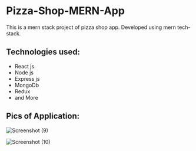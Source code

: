 # Pizza-Shop-MERN-App
This is a mern stack project of pizza shop app. Developed using mern tech-stack.

## Technologies used:

- React js
- Node js
- Express js
- MongoDb
- Redux
- and More

## Pics of Application: 

![Screenshot (9)](https://github.com/Gaurav1129/pizza-app/assets/121231831/077e5ebd-c699-4dd6-b106-8e8473983f16)


![Screenshot (10)](https://github.com/Gaurav1129/pizza-app/assets/121231831/ab946938-59b4-4c73-baf3-16f1ba57abc6)



